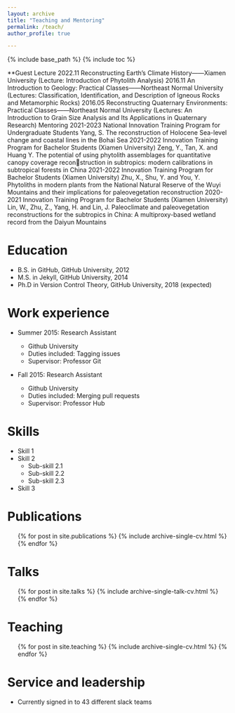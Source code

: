 ```yaml
---
layout: archive
title: "Teaching and Mentoring"
permalink: /teach/
author_profile: true

---
```


{% include base_path %}
{% include toc %}

**Guest Lecture
2022.11 Reconstructing Earth’s Climate History——Xiamen University
(Lecture: Introduction of Phytolith Analysis)
2016.11 An Introduction to Geology: Practical Classes——Northeast Normal University
(Lectures: Classification, Identification, and Description of Igneous Rocks and Metamorphic Rocks)
2016.05 Reconstructing Quaternary Environments: Practical Classes——Northeast Normal University
(Lectures: An Introduction to Grain Size Analysis and Its Applications in Quaternary Research)
Mentoring
2021-2023 National Innovation Training Program for Undergraduate Students
Yang, S. The reconstruction of Holocene Sea-level change and coastal lines in the Bohai Sea
2021-2022 Innovation Training Program for Bachelor Students (Xiamen University)
Zeng, Y., Tan, X. and Huang Y. The potential of using phytolith assemblages for quantitative canopy coverage reconstruction in subtropics: modern calibrations in subtropical forests in China
2021-2022 Innovation Training Program for Bachelor Students (Xiamen University)
Zhu, X., Shu, Y. and You, Y. Phytoliths in modern plants from the National Natural Reserve of the Wuyi Mountains and
their implications for paleovegetation reconstruction
2020-2021 Innovation Training Program for Bachelor Students (Xiamen University)
Lin, W., Zhu, Z., Yang, H. and Lin, J. Paleoclimate and paleovegetation reconstructions for the subtropics in China: A
multiproxy-based wetland record from the Daiyun Mountains


Education
======
* B.S. in GitHub, GitHub University, 2012
* M.S. in Jekyll, GitHub University, 2014
* Ph.D in Version Control Theory, GitHub University, 2018 (expected)

Work experience
======
* Summer 2015: Research Assistant
  * Github University
  * Duties included: Tagging issues
  * Supervisor: Professor Git

* Fall 2015: Research Assistant
  * Github University
  * Duties included: Merging pull requests
  * Supervisor: Professor Hub
  
Skills
======
* Skill 1
* Skill 2
  * Sub-skill 2.1
  * Sub-skill 2.2
  * Sub-skill 2.3
* Skill 3

Publications
======
  <ul>{% for post in site.publications %}
    {% include archive-single-cv.html %}
  {% endfor %}</ul>
  
Talks
======
  <ul>{% for post in site.talks %}
    {% include archive-single-talk-cv.html %}
  {% endfor %}</ul>
  
Teaching
======
  <ul>{% for post in site.teaching %}
    {% include archive-single-cv.html %}
  {% endfor %}</ul>
  
Service and leadership
======
* Currently signed in to 43 different slack teams
